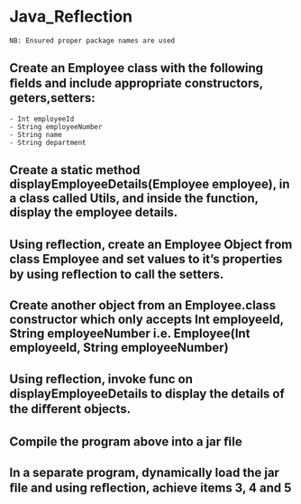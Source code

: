 # Java_Reflection
```
NB: Ensured proper package names are used
```
## Create an Employee class with the following ﬁelds and include appropriate constructors, geters,setters:
```
- Int employeeId
- String employeeNumber
- String name
- String department
```

## Create a static method displayEmployeeDetails(Employee employee), in a class called Utils, and inside the function, display the employee details.

## Using reﬂection, create an Employee Object from class Employee and set values to it’s properties by using reﬂection to call the setters.

## Create another object from an Employee.class constructor which only accepts Int employeeId, String employeeNumber i.e. Employee(Int employeeId, String employeeNumber)

## Using reﬂection, invoke func on displayEmployeeDetails to display the details of the diﬀerent objects.

## Compile the program above into a jar ﬁle

## In a separate program, dynamically load the jar ﬁle and using reﬂection, achieve items 3, 4 and 5
